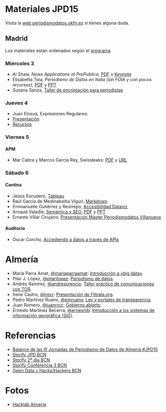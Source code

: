 # Materiales JPD15

Visita la [web periodismodatos.okfn.es](http://periodismodatos.okfn.es) si tienes alguna duda.

## Madrid
Los materiales están ordenados según el [programa](http://periodismodatos.okfn.es/programa-jpd15/#programa-madrid)

### Miércoles 3 ###

- Al Shaw, *News Applications at ProPublica*, [PDF](http://shaw.al.s3.amazonaws.com/jpd15/okfn.pdf) o [Keynote](shaw.al.s3.amazonaws.com/jpd15/okfn.key)
- Elisabetta Tola, *Periodismo de Datos en Italia (sin FOIA y con pocos recursos)*, [PDF](https://github.com/flowsta/jpd15/blob/master/presentacion_tola_jornadas.pdf) y [PPT](https://github.com/flowsta/jpd15/blob/master/presentacion_tola_jornadas.ppt)
- Susana Sanza, [Taller de encriptación para periodistas](https://prezi.com/yylppavq4olk/taller-de-encriptacion-para-periodistas-iii-jornadas-periodismo-de-datos/)

### Jueves 4 ###

- Juan Elosua, Expresiones Regulares:
 - [Presentación](http://www.juanelosua.com/presentations/2015/20150604-jpd2015-regexp/#/)
 - [Recursos](https://dl.dropboxusercontent.com/u/19188751/training_resources/2015/JPD2015/RegExp_MagiaNegra.zip)

### Viernes 5 ###

#### APM ####

- Mar Cabra y Marcos García Rey, Swissleaks: [PDF](https://github.com/flowsta/jpd15/blob/master/SwissLeaks%20APM%2020150605.pdf) y [URL](http://bit.ly/apmfalciani)

### Sábado 6 ###

#### Cantina ####

- Jesús Escudero, [Tableau](https://github.com/flowsta/jpd15/blob/master/tableau-jesus-escudero-alcohol.xlsx)
- Raúl García de Medinabeitia Viguri, [Markdown](https://docs.google.com/file/d/0Bx3bD_tD578aT3FMZ2d4Qmpfb3VnTUl5cUtpS2RnNTIzUXVF/edit)
- Emmanuelle Gutiérrez y Restrepo, [Accesibilidad Dataviz](https://github.com/flowsta/jpd15/tree/master/accesibilidad-dataviz)
- Arnaud Valadié, [Semántica y SEO](http://www.crawlerzone.com/?q=node/27), [PDF](https://github.com/flowsta/jpd15/blob/master/semantica-seo.pdf) y [PPT](https://github.com/flowsta/jpd15/blob/master/semantica-seo.ppt)
- Ernesto Villar Cirujano, [Presentacion Master Periodismodatos Villanueva](https://github.com/flowsta/jpd15/blob/master/Presentacion%20master%20datos%20villanueva.pptx)

#### Auditorio ####

- Óscar Corcho, [Accediendo a datos a través de APIs](http://oscar-corcho.blogspot.com.es/)
# Almería

- María Parra Amat, [@mariaparraamat](https://twitter.com/mariaparraamat): [Introducción a «big data»](http://hacklabalmeria.net/recursos/2015-06-05-JPD15/Maria%20Parra%20Amat%20-%20Big%20Data.pdf).
- Pilar J. López, [@pilarjlopez](https://twitter.com/pilarjlopez): [Periodismo de datos](http://hacklabalmeria.net/recursos/2015-06-05-JPD15/Pilar%20L%C3%B3pez%20-%20Data%20Journalism.ppsx).
- Andrés Ramírez, [@andresorencio](https://twitter.com/pilarjlopez): [Taller práctico de comunicaciones con TOR](http://olea.org/~andy/reveal.js/presentaciones/20150605%20-%20Taller%20practico%20de%20comunicaciones%20seguras%20con%20TOR/).
- Irene Castro, [@irecr](https://twitter.com/irecr): [Presentación de Fíltrala.org](http://hacklabalmeria.net/recursos/2015-06-05-JPD15/Irene%20Castro%20-%20presentacion%20de%20Filtrala.org.pptx).
- Pedro Martínez Ruano, [@pmruano](https://twitter.com/pmruano): [Ley y portales de transparencia](http://hacklabalmeria.net/recursos/2015-06-05-JPD15/Pedro%20Martinez%20Ruano%20-%20Ley%20y%20portales%20de%20transparencia.pptx).
- Juan Romero, [@juanrrcc](https://twitter.com/juanrrcc): [Gobierno abierto](http://hacklabalmeria.net/recursos/2015-06-05-JPD15/Juan%20Romero-Datos%20y%20Gobierno%20Abierto.zip).
- Ernesto Martínez Becerra, [@ernesmb](https://twitter.com/ernesmb): [Introducción a los sistemas de información geográfica (SIG)](https://ernesmb.github.io/slides/jpd15/).

# Referencias #

- [Balance de las III Jornadas de Periodismo de Datos de Almería #JPD15](https://almeriaaldato.wordpress.com/2015/06/11/balance-de-las-iii-jornadas-de-periodismo-de-datos-de-almeria-jpd15/)
- [Storify JPD BCN](https://storify.com/_NereaMartinez_/jornadas-de-periodismo-de-datos-2015)
- [Storify 2º día BCN](https://storify.com/_NereaMartinez_/segundo-dia-jpd15-barcelona)
- [Storify Conferencia 3 BCN](https://storify.com/schilt17/seguimos-con-la-jornada-de-periodismo-de-datos-en-)
- [Open Data y Hacks/Hackers BCN](https://storify.com/_NereaMartinez_/barcelona-jpd15-3)

# Fotos

- [Hacklab Almería](https://photos.google.com/share/AF1QipOlF6ADN9er4vWaZWfLRTBojp6MJCR9EUHJosmVfazsOgZD9Qoaj3dzbbdJ577W6Q?key=SktvZ0EtTTNWV3B2Vnh4VXFleFlGRkdVV05UZFln)
